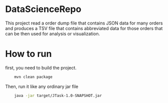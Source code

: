 # DataScienceRepo


This project read a order dump file that contains JSON data for many orders and produces a TSV file that contains abbreviated data for those orders that can be then used for analysis or visualization.


# How to run

first, you need to build the project.

```bash
    mvn clean package
```
Then, run it like any ordinary jar file

```bash
    java -jar target/JTask-1.0-SNAPSHOT.jar 
```
